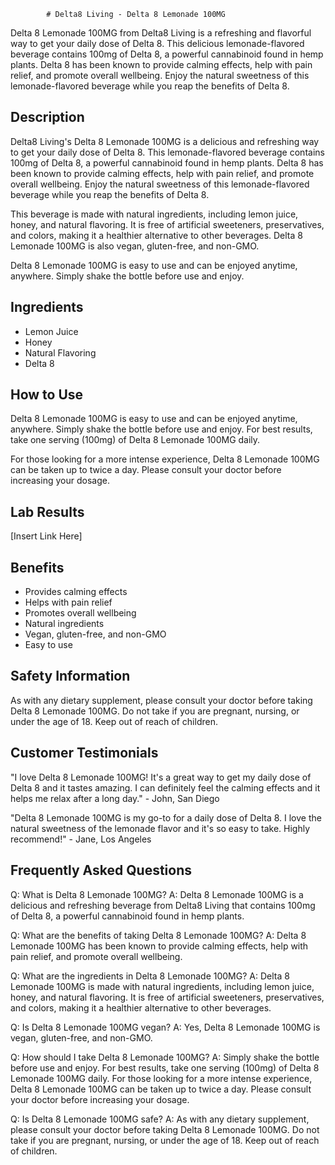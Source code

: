 
            # Delta8 Living - Delta 8 Lemonade 100MG
            
Delta 8 Lemonade 100MG from Delta8 Living is a refreshing and flavorful way to get your daily dose of Delta 8. This delicious lemonade-flavored beverage contains 100mg of Delta 8, a powerful cannabinoid found in hemp plants. Delta 8 has been known to provide calming effects, help with pain relief, and promote overall wellbeing. Enjoy the natural sweetness of this lemonade-flavored beverage while you reap the benefits of Delta 8.

## Description

Delta8 Living's Delta 8 Lemonade 100MG is a delicious and refreshing way to get your daily dose of Delta 8. This lemonade-flavored beverage contains 100mg of Delta 8, a powerful cannabinoid found in hemp plants. Delta 8 has been known to provide calming effects, help with pain relief, and promote overall wellbeing. Enjoy the natural sweetness of this lemonade-flavored beverage while you reap the benefits of Delta 8.

This beverage is made with natural ingredients, including lemon juice, honey, and natural flavoring. It is free of artificial sweeteners, preservatives, and colors, making it a healthier alternative to other beverages. Delta 8 Lemonade 100MG is also vegan, gluten-free, and non-GMO.

Delta 8 Lemonade 100MG is easy to use and can be enjoyed anytime, anywhere. Simply shake the bottle before use and enjoy.

## Ingredients
- Lemon Juice
- Honey
- Natural Flavoring
- Delta 8

## How to Use
Delta 8 Lemonade 100MG is easy to use and can be enjoyed anytime, anywhere. Simply shake the bottle before use and enjoy. For best results, take one serving (100mg) of Delta 8 Lemonade 100MG daily.

For those looking for a more intense experience, Delta 8 Lemonade 100MG can be taken up to twice a day. Please consult your doctor before increasing your dosage.

## Lab Results
[Insert Link Here]

## Benefits
- Provides calming effects
- Helps with pain relief
- Promotes overall wellbeing
- Natural ingredients
- Vegan, gluten-free, and non-GMO
- Easy to use

## Safety Information
As with any dietary supplement, please consult your doctor before taking Delta 8 Lemonade 100MG. Do not take if you are pregnant, nursing, or under the age of 18. Keep out of reach of children.

## Customer Testimonials

"I love Delta 8 Lemonade 100MG! It's a great way to get my daily dose of Delta 8 and it tastes amazing. I can definitely feel the calming effects and it helps me relax after a long day." - John, San Diego

"Delta 8 Lemonade 100MG is my go-to for a daily dose of Delta 8. I love the natural sweetness of the lemonade flavor and it's so easy to take. Highly recommend!" - Jane, Los Angeles

## Frequently Asked Questions

Q: What is Delta 8 Lemonade 100MG?
A: Delta 8 Lemonade 100MG is a delicious and refreshing beverage from Delta8 Living that contains 100mg of Delta 8, a powerful cannabinoid found in hemp plants.

Q: What are the benefits of taking Delta 8 Lemonade 100MG?
A: Delta 8 Lemonade 100MG has been known to provide calming effects, help with pain relief, and promote overall wellbeing.

Q: What are the ingredients in Delta 8 Lemonade 100MG?
A: Delta 8 Lemonade 100MG is made with natural ingredients, including lemon juice, honey, and natural flavoring. It is free of artificial sweeteners, preservatives, and colors, making it a healthier alternative to other beverages.

Q: Is Delta 8 Lemonade 100MG vegan?
A: Yes, Delta 8 Lemonade 100MG is vegan, gluten-free, and non-GMO.

Q: How should I take Delta 8 Lemonade 100MG?
A: Simply shake the bottle before use and enjoy. For best results, take one serving (100mg) of Delta 8 Lemonade 100MG daily. For those looking for a more intense experience, Delta 8 Lemonade 100MG can be taken up to twice a day. Please consult your doctor before increasing your dosage.

Q: Is Delta 8 Lemonade 100MG safe?
A: As with any dietary supplement, please consult your doctor before taking Delta 8 Lemonade 100MG. Do not take if you are pregnant, nursing, or under the age of 18. Keep out of reach of children.
